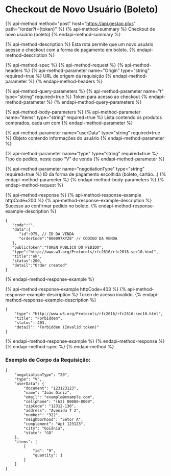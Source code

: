 # Checkout de Novo Usuário \(Boleto\)

{% api-method method="post" host="https://api.gestao.plus" path="/order?t={token}" %}
{% api-method-summary %}
Checkout de novo usuário \(boleto\)
{% endapi-method-summary %}

{% api-method-description %}
Esta rota permite que um novo usuário acesse o checkout com a forma de pagamento em boleto.
{% endapi-method-description %}

{% api-method-spec %}
{% api-method-request %}
{% api-method-headers %}
{% api-method-parameter name="Origin" type="string" required=true %}
URL de origem da requisição
{% endapi-method-parameter %}
{% endapi-method-headers %}

{% api-method-query-parameters %}
{% api-method-parameter name="t" type="string" required=true %}
Token para acesso ao checkout
{% endapi-method-parameter %}
{% endapi-method-query-parameters %}

{% api-method-body-parameters %}
{% api-method-parameter name="items" type="string" required=true %}
Lista contendo os produtos comprados, cada um com 
{% endapi-method-parameter %}

{% api-method-parameter name="userData" type="string" required=true %}
Objeto contendo informações do usuário
{% endapi-method-parameter %}

{% api-method-parameter name="type" type="string" required=true %}
Tipo do pedido, neste caso "V" de venda
{% endapi-method-parameter %}

{% api-method-parameter name="negotiationType" type="string" required=true %}
ID da forma de pagamento escolhida \(boleto, cartão...\)
{% endapi-method-parameter %}
{% endapi-method-body-parameters %}
{% endapi-method-request %}

{% api-method-response %}
{% api-method-response-example httpCode=200 %}
{% api-method-response-example-description %}
Sucesso ao confirmar pedido no boleto.
{% endapi-method-response-example-description %}

```
{
   "code":"",
   "data":{
      "id":975, // ID DA VENDA
      "orderCode":"000097XYZ8" // CODIGO DA VENDA
   },
   "publicToken":"TOKEN PUBLICO DO PEDIDO",
   "type":"http://www.w3.org/Protocols/rfc2616/rfc2616-sec10.html",
   "title":"ok",
   "status":200,
   "detail":"Order created"
}
```
{% endapi-method-response-example %}

{% api-method-response-example httpCode=403 %}
{% api-method-response-example-description %}
Token de acesso inválido.
{% endapi-method-response-example-description %}

```
{
    "type": "http://www.w3.org/Protocols/rfc2616/rfc2616-sec10.html",
    "title": "Forbidden",
    "status": 403,
    "detail": "Forbidden (Invalid token)"
}
```
{% endapi-method-response-example %}
{% endapi-method-response %}
{% endapi-method-spec %}
{% endapi-method %}

### Exemplo de Corpo da Requisição:

```text
{
    "negotiationType": "20",
    "type": "V",
    "userData": {
        "document": "123123123",
        "name": "João Diniz",
        "email": "example@example.com",
        "cellphone": "(62) 00000-0000",
        "zipCode": "12312-130",
        "address": "Avenida T 2",
        "number": "322",
        "neighborhood": "Setor A",
        "complement": "Apt 123123",
        "city": "Goiânia",
        "state": "GO"
    },
    "items": [
        {
            "id": "9",
            "quantity": 1
        }
    ]
}
```

